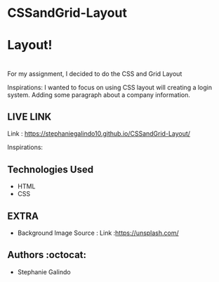 # CSSandGrid-Layout
# Layout!<h1> 
For my assignment, I decided to do the CSS and Grid Layout

Inspirations: I wanted to focus on using CSS layout will creating a login system. Adding some paragraph about a company information.

## LIVE LINK 
Link :  https://stephaniegalindo10.github.io/CSSandGrid-Layout/



Inspirations: 

## Technologies Used 
* HTML
* CSS


## EXTRA

* Background Image Source : Link :https://unsplash.com/



## Authors :octocat:
* Stephanie Galindo 